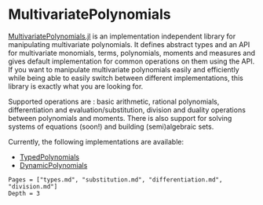 # MultivariatePolynomials

[MultivariatePolynomials.jl](https://github.com/blegat/MultivariatePolynomials.jl) is an implementation independent library for manipulating multivariate polynomials.
It defines abstract types and an API for multivariate monomials, terms, polynomials, moments and measures and gives default implementation for common operations on them using the API.
If you want to manipulate multivariate polynomials easily and efficiently while being able to easily switch between different implementations, this library is exactly what you are looking for.

Supported operations are : basic arithmetic, rational polynomials, differentiation and evaluation/substitution, division and duality operations between polynomials and moments.
There is also support for solving systems of equations (soon!) and building (semi)algebraic sets.

Currently, the following implementations are available:

* [TypedPolynomials](https://github.com/rdeits/TypedPolynomials.jl)
* [DynamicPolynomials](https://github.com/blegat/DynamicPolynomials.jl)

```@contents
Pages = ["types.md", "substitution.md", "differentiation.md", "division.md"]
Depth = 3
```
